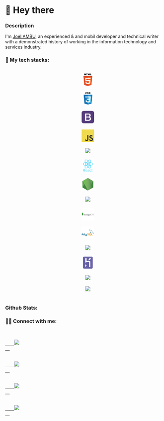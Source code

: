 # 👋 Hey there

### **Description**

I'm [Joel AMBU](https://github.com/jambu43), an experienced & and mobil developer and technical writer with a demonstrated history of working in the information technology and services industry.

### **🧠 My tech stacks:**

<p align="center">

<div align="center">
  
  <code>
    <img height="40" src="https://raw.githubusercontent.com/github/explore/80688e429a7d4ef2fca1e82350fe8e3517d3494d/topics/html/html.png">
  </code> 
  <code>
    <img height="40" src="https://raw.githubusercontent.com/github/explore/80688e429a7d4ef2fca1e82350fe8e3517d3494d/topics/css/css.png">
  </code> 
  <code>
    <img height="40" src="https://raw.githubusercontent.com/github/explore/80688e429a7d4ef2fca1e82350fe8e3517d3494d/topics/bootstrap/bootstrap.png">
  </code> 
  <code>
    <img height="40" src="https://raw.githubusercontent.com/github/explore/80688e429a7d4ef2fca1e82350fe8e3517d3494d/topics/javascript/javascript.png">
  </code> 
  <code>
    <img height="40" src="http://toolynk.com/wp-content/uploads/2017/10/react-native-paris-et-lyon.png">
  </code>
  <code>
    <img height="40" src="https://raw.githubusercontent.com/devicons/devicon/master/icons/react/react-original-wordmark.svg">
  </code>
  
  <code>
    <img height="40" src="https://raw.githubusercontent.com/github/explore/80688e429a7d4ef2fca1e82350fe8e3517d3494d/topics/nodejs/nodejs.png">
  </code> 
  <code>
    <img height="40" src="https://turreta.com/wp-content/uploads/2018/10/laravel-logo.png">
  </code> 
  <code>
    <img height="40" src="https://raw.githubusercontent.com/github/explore/80688e429a7d4ef2fca1e82350fe8e3517d3494d/topics/mongodb/mongodb.png">
  </code> 
  <code>
    <img height="40" src="https://raw.githubusercontent.com/devicons/devicon/master/icons/mysql/mysql-original-wordmark.svg">
  </code> 
  <code>
    <img height="40" src="https://camo.githubusercontent.com/fbfcb9e3dc648adc93bef37c718db16c52f617ad055a26de6dc3c21865c3321d/68747470733a2f2f7777772e766563746f726c6f676f2e7a6f6e652f6c6f676f732f6769742d73636d2f6769742d73636d2d69636f6e2e737667">
  </code> 
  <code>
    <img height="40" src="https://raw.githubusercontent.com/devicons/devicon/master/icons/heroku/heroku-plain.svg">
  </code> 
  <code>
    <img height="40" src="https://camo.githubusercontent.com/93b32389bf746009ca2370de7fe06c3b5146f4c99d99df65994f9ced0ba41685/68747470733a2f2f7777772e766563746f726c6f676f2e7a6f6e652f6c6f676f732f676574706f73746d616e2f676574706f73746d616e2d69636f6e2e737667">
  </code> 
  <code>
    <img height="40" src="https://upload.wikimedia.org/wikipedia/commons/thumb/c/c2/Adobe_XD_CC_icon.svg/1200px-Adobe_XD_CC_icon.svg.png">
  </code>

  </div>
</p>

### **Github Stats:**
<!-- 
<p align="center">
  
  <img src="https://github-readme-stats.vercel.app/api?username=jambu43&hide=stars&show_icons=true&theme=dracula&line_height=32">
  <img src="https://github-readme-stats.vercel.app/api/top-langs/?username=jambu43&count_private=true&theme=dracula">

</p> -->


### **🤝🏻 Connect with me:**

<p align="center">

<div align="">
  
  <code>
  <a href="https://www.linkedin.com/in/joel-ambu/">
    <img height="40" src="https://cdn.iconscout.com/icon/free/png-256/linkedin-208-916919.png">
  </a>
  </code> 
  
  <code>
  <a href="https://web.facebook.com/joel.ambu">
    <img height="40" src="https://1000logos.net/wp-content/uploads/2016/11/Facebook-logo.png">
  </a>
  </code> 
  <code>
  <a href="https://twitter.com/Jambu333">
    <img height="40" src="https://cdn3.iconfinder.com/data/icons/basicolor-reading-writing/24/077_twitter-512.png">
  </a>
  </code> 
  <code>
  <a href="mailto:ambujoel@gmail.com">
    <img height="40" src="https://nicolasersalefilms.files.wordpress.com/2015/08/gmail-icon.png">
  </a>
  </code> 


</p>
<br>
